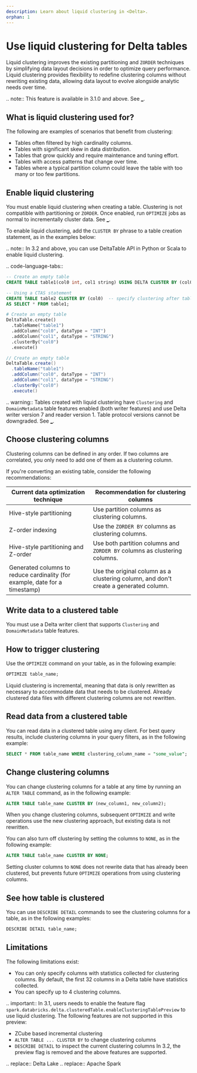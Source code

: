 ```yaml
---
description: Learn about liquid clustering in <Delta>.
orphan: 1
---
```


# Use liquid clustering for Delta tables

Liquid clustering improves the existing partitioning and `ZORDER` techniques by simplifying data layout decisions in order to optimize query performance. Liquid clustering provides flexibility to redefine clustering columns without rewriting existing data, allowing data layout to evolve alongside analytic needs over time.

.. note:: This feature is available in <Delta> 3.1.0 and above. See [_](#limitations).

## What is liquid clustering used for?

The following are examples of scenarios that benefit from clustering:

- Tables often filtered by high cardinality columns.
- Tables with significant skew in data distribution.
- Tables that grow quickly and require maintenance and tuning effort.
- Tables with access patterns that change over time.
- Tables where a typical partition column could leave the table with too many or too few partitions.

## Enable liquid clustering

You must enable liquid clustering when creating a table. Clustering is not compatible with partitioning or `ZORDER`. Once enabled, run `OPTIMIZE` jobs as normal to incrementally cluster data. See [_](#optimize).

To enable liquid clustering, add the `CLUSTER BY` phrase to a table creation statement, as in the examples below:

.. note:: In <Delta> 3.2 and above, you can use DeltaTable API in Python or Scala to enable liquid clustering.

.. code-language-tabs::

  ```sql
  -- Create an empty table
  CREATE TABLE table1(col0 int, col1 string) USING DELTA CLUSTER BY (col0);

  -- Using a CTAS statement
  CREATE TABLE table2 CLUSTER BY (col0)  -- specify clustering after table name, not in subquery
  AS SELECT * FROM table1;
  ```

  ```python
  # Create an empty table
  DeltaTable.create()
    .tableName("table1")
    .addColumn("col0", dataType = "INT")
    .addColumn("col1", dataType = "STRING")
    .clusterBy("col0")
    .execute()
  ```

  ```scala
  // Create an empty table
  DeltaTable.create()
    .tableName("table1")
    .addColumn("col0", dataType = "INT")
    .addColumn("col1", dataType = "STRING")
    .clusterBy("col0")
    .execute()
  ```

.. warning:: Tables created with liquid clustering have `Clustering` and `DomainMetadata` table features enabled (both writer features) and use Delta writer version 7 and reader version 1. Table protocol versions cannot be downgraded. See [_](/versioning.md).

## Choose clustering columns

Clustering columns can be defined in any order. If two columns are correlated, you only need to add one of them as a clustering column.

If you're converting an existing table, consider the following recommendations:

| Current data optimization technique | Recommendation for clustering columns |
| --- | --- |
| Hive-style partitioning | Use partition columns as clustering columns. |
| Z-order indexing | Use the `ZORDER BY` columns as clustering columns. |
| Hive-style partitioning and Z-order | Use both partition columns and `ZORDER BY` columns as clustering columns. |
| Generated columns to reduce cardinality (for example, date for a timestamp) | Use the original column as a clustering column, and don't create a generated column. |

## Write data to a clustered table

You must use a Delta writer client that supports `Clustering` and `DomainMetadata` table features.

## <a id="optimize"></a> How to trigger clustering

Use the `OPTIMIZE` command on your table, as in the following example:

```sql
OPTIMIZE table_name;
```

Liquid clustering is incremental, meaning that data is only rewritten as necessary to accommodate data that needs to be clustered. Already clustered data files with different clustering columns are not rewritten.

## Read data from a clustered table

You can read data in a clustered table using any <Delta> client. For best query results, include clustering columns in your query filters, as in the following example:

```sql
SELECT * FROM table_name WHERE clustering_column_name = "some_value";
```

## Change clustering columns

You can change clustering columns for a table at any time by running an `ALTER TABLE` command, as in the following example:

```sql
ALTER TABLE table_name CLUSTER BY (new_column1, new_column2);
```

When you change clustering columns, subsequent `OPTIMIZE` and write operations use the new clustering approach, but existing data is not rewritten.

You can also turn off clustering by setting the columns to `NONE`, as in the following example:

```sql
ALTER TABLE table_name CLUSTER BY NONE;
```

Setting cluster columns to `NONE` does not rewrite data that has already been clustered, but prevents future `OPTIMIZE` operations from using clustering columns.

## See how table is clustered

You can use `DESCRIBE DETAIL` commands to see the clustering columns for a table, as in the following examples:

```sql
DESCRIBE DETAIL table_name;
```

## Limitations

The following limitations exist:

- You can only specify columns with statistics collected for clustering columns. By default, the first 32 columns in a Delta table have statistics collected.
- You can specify up to 4 clustering columns.

.. important::
  In <Delta> 3.1, users needs to enable the feature flag `spark.databricks.delta.clusteredTable.enableClusteringTablePreview` to use liquid clustering. The following features are not supported in this preview:
  - ZCube based incremental clustering
  - `ALTER TABLE ... CLUSTER BY` to change clustering columns
  - `DESCRIBE DETAIL` to inspect the current clustering columns
  In <Delta> 3.2, the preview flag is removed and the above features are supported.

.. <Delta> replace:: Delta Lake
.. <AS> replace:: Apache Spark